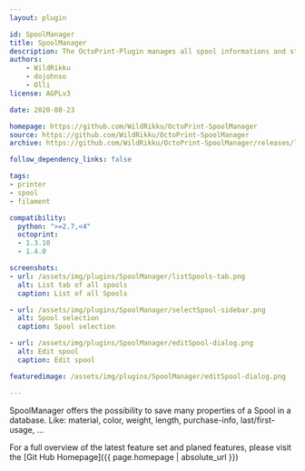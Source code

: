 ```yaml
---
layout: plugin

id: SpoolManager
title: SpoolManager
description: The OctoPrint-Plugin manages all spool informations and stores it in a database.
authors:
    - WildRikku
    - dojohnso
    - Olli
license: AGPLv3

date: 2020-08-23

homepage: https://github.com/WildRikku/OctoPrint-SpoolManager
source: https://github.com/WildRikku/OctoPrint-SpoolManager
archive: https://github.com/WildRikku/OctoPrint-SpoolManager/releases/latest/download/main.zip

follow_dependency_links: false

tags:
- printer
- spool
- filament

compatibility:
  python: ">=2.7,<4"
  octoprint:
  - 1.3.10
  - 1.4.0

screenshots:
- url: /assets/img/plugins/SpoolManager/listSpools-tab.png
  alt: List tab of all spools
  caption: List of all Spools

- url: /assets/img/plugins/SpoolManager/selectSpool-sidebar.png
  alt: Spool selection
  caption: Spool selection

- url: /assets/img/plugins/SpoolManager/editSpool-dialog.png
  alt: Edit spool
  caption: Edit spool

featuredimage: /assets/img/plugins/SpoolManager/editSpool-dialog.png

---
```


SpoolManager offers the possibility to save many properties of a Spool in a database. Like: material, color, weight, length, purchase-info, last/first-usage, ...

For a full overview of the latest feature set and planed features, please visit the [Git Hub Homepage]({{ page.homepage | absolute_url }})
